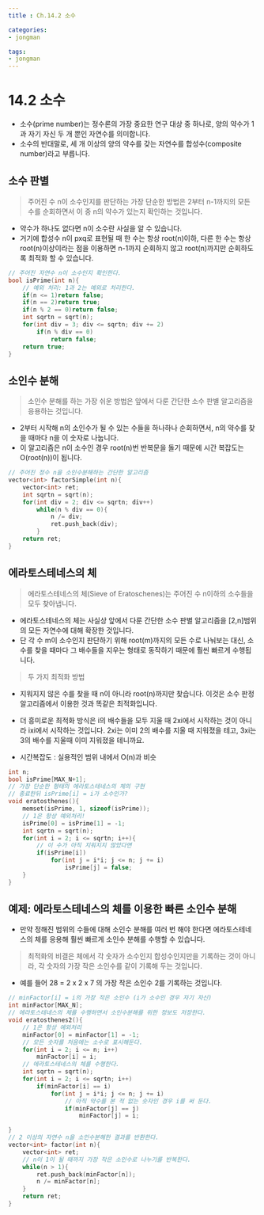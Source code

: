 ```yaml
---
title : Ch.14.2 소수

categories:
- jongman

tags:
- jongman
---
```


# 14.2 소수

- 소수(prime number)는 정수론의 가장 중요한 연구 대상 중 하나로, 양의 약수가 1과 자기 자신 두 개
  뿐인 자연수를 의미합니다.
- 소수의 반대말로, 세 개 이상의 양의 약수를 갖는 자연수를 합성수(composite number)라고 부릅니다.

## 소수 판별

> 주어진 수 n이 소수인지를 판단하는 가장 단순한 방법은 2부터 n-1까지의 모든 수를 순회하면서 이 중
> n의 약수가 있는지 확인하는 것입니다.
- 약수가 하나도 없다면 n이 소수란 사실을 알 수 있습니다.
- 거기에 합성수 n이 pxq로 표현될 때 한 수는 항상 root(n)이하, 다른 한 수는 항상 
  root(n)이상이라는 점을 이용하면 n-1까지 순회하지 않고 root(n)까지만 순회하도록 최적화 할 수 있습니다.

```cpp
// 주어진 자연수 n이 소수인지 확인한다.
bool isPrime(int n){
    // 예외 처리: 1과 2는 예외로 처리한다.
    if(n <= 1)return false;
    if(n == 2)return true;
    if(n % 2 == 0)return false;
    int sqrtn = sqrt(n);
    for(int div = 3; div <= sqrtn; div += 2)
        if(n % div == 0)
            return false;
    return true;
}
```

## 소인수 분해

> 소인수 분해를 하는 가장 쉬운 방법은 앞에서 다룬 간단한 소수 판별 알고리즘을 응용하는 것입니다.
- 2부터 시작해 n의 소인수가 될 수 있는 수들을 하나하나 순회하면서, n의 약수를 찾을 때마다 n을 이
  숫자로 나눕니다.
- 이 알고리즘은 n이 소수인 경우 root(n)번 반복문을 돌기 때문에 시간 복잡도는 O(root(n))이 됩니다.

```cpp
// 주어진 정수 n을 소인수분해하는 간단한 알고리즘
vector<int> factorSimple(int n){
    vector<int> ret;
    int sqrtn = sqrt(n);
    for(int div = 2; div <= sqrtn; div++)
        while(n % div == 0){
            n /= div;
            ret.push_back(div);
        }
    return ret;
}
```

## 에라토스테네스의 체

> 에라토스테네스의 체(Sieve of Eratoschenes)는 주어진 수 n이하의 소수들을 모두 찾아냅니다.
- 에라토스테네스의 체는 사실상 앞에서 다룬 간단한 소수 판별 알고리즘을 [2,n]범위의 모든 자연수에
  대해 확장한 것입니다.
- 단 각 수 m이 소수인지 판단하기 위해 root(m)까지의 모든 수로 나눠보는 대신, 소수를 찾을 때마다 그
  배수들을 지우는 형태로 동작하기 때문에 훨씬 빠르게 수행됩니다.

> 두 가지 최적화 방법
- 지워지지 않은 수를 찾을 때 n이 아니라 root(n)까지만 찾습니다. 이것은 소수 판정 알고리즘에서 이용한
  것과 똑같은 최적화입니다.
- 더 흥미로운 최적화 방식은 i의 배수들을 모두 지울 때 2xi에서 시작하는 것이 아니라 ixi에서 시작하는
  것입니다. 2xi는 이미 2의 배수를 지울 때 지워졌을 테고, 3xi는 3의 배수를 지울때 이미 지워졌을
  테니까요.

- 시간복잡도 : 실용적인 범위 내에서 O(n)과 비슷

```cpp
int n;
bool isPrime[MAX_N+1];
// 가장 단순한 형태의 에라토스테네스의 체의 구현
// 종료한뒤 isPrime[i] = i가 소수인가?
void eratosthenes(){
    memset(isPrime, 1, sizeof(isPrime));
    // 1은 항상 예외처리!
    isPrime[0] = isPrime[1] = -1;
    int sqrtn = sqrt(n);
    for(int i = 2; i <= sqrtn; i++){
        // 이 수가 아직 지워지지 않았다면
        if(isPrime[i])
            for(int j = i*i; j <= n; j += i)
                isPrime[j] = false;
    }
}
```
## 예제: 에라토스테네스의 체를 이용한 빠른 소인수 분해

- 만약 정해진 범위의 수들에 대해 소인수 분해를 여러 번 해야 한다면 에라토스테네스의 체를 응용해 훨씬
  빠르게 소인수 분해를 수행할 수 있습니다.

> 최적화의 비결은 체에서 각 숫자가 소수인지 합성수인지만을 기록하는 것이 아니라, 각 숫자의 가장 작은
> 소인수를 같이 기록해 두는 것입니다.
- 예를 들어 28 = 2 x 2 x 7 의 가장 작은 소인수 2를 기록하는 것입니다.

```cpp
// minFactor[i] = i의 가장 작은 소인수 (i가 소수인 경우 자기 자신)
int minFactor[MAX_N];
// 에라토스테네스의 체를 수행하면서 소인수분해를 위한 정보도 저장한다.
void eratosthenes2(){
    // 1은 항상 예외처리
    minFactor[0] = minFactor[1] = -1;
    // 모든 숫자를 처음에는 소수로 표시해둔다.
    for(int i = 2; i <= n; i++)
        minFactor[i] = i;
    // 에라토스테네스의 체를 수행한다.
    int sqrtn = sqrt(n);
    for(int i = 2; i <= sqrtn; i++)
        if(minFactor[i] == i)
            for(int j = i*i; j <= n; j += i)
                // 아직 약수를 본 적 없는 숫자인 경우 i를 써 둔다.
                if(minFactor[j] == j)
                    minFactor[j] = i;

}
// 2 이상의 자연수 n을 소인수분해한 결과를 반환한다.
vector<int> factor(int n){
    vector<int> ret;
    // n이 1이 될 때까지 가장 작은 소인수로 나누기를 반복한다.
    while(n > 1){
        ret.push_back(minFactor[n]);
        n /= minFactor[n];
    }
    return ret;
}
```
